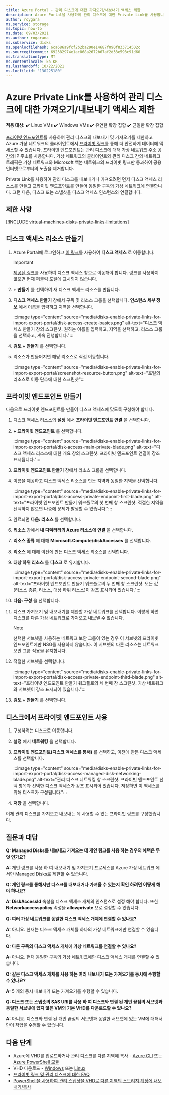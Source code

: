 ```yaml
---
title: Azure Portal - 관리 디스크에 대한 가져오기/내보내기 액세스 제한
description: Azure Portal을 사용하여 관리 디스크에 대한 Private Link를 사용합니다. 가상 네트워크 내에서 디스크를 안전하게 내보내고 가져올 수 있습니다.
author: roygara
ms.service: storage
ms.topic: how-to
ms.date: 09/03/2021
ms.author: rogarana
ms.subservice: disks
ms.openlocfilehash: 6ca686a9fcf2b2ba290e14687f090f833714502c
ms.sourcegitcommit: 692382974e1ac868a2672b67af2d33e593c91d60
ms.translationtype: MT
ms.contentlocale: ko-KR
ms.lasthandoff: 10/22/2021
ms.locfileid: "130225180"
---
```

# <a name="restrict-importexport-access-for-managed-disks-using-azure-private-link"></a>Azure Private Link를 사용하여 관리 디스크에 대한 가져오기/내보내기 액세스 제한

**적용 대상:** :heavy_check_mark: Linux VMs :heavy_check_mark: Windows VMs :heavy_check_mark: 유연한 확장 집합 :heavy_check_mark: 균일한 확장 집합

[프라이빗 엔드포인트](../private-link/private-endpoint-overview.md)를 사용하여 관리 디스크의 내보내기 및 가져오기를 제한하고 Azure 가상 네트워크의 클라이언트에서 [프라이빗 링크](../private-link/private-link-overview.md)를 통해 더 안전하게 데이터에 액세스할 수 있습니다. 프라이빗 엔드포인트는 관리 디스크에 대해 가상 네트워크 주소 공간의 IP 주소를 사용합니다. 가상 네트워크의 클라이언트와 관리 디스크 간의 네트워크 트래픽은 가상 네트워크와 Microsoft 백본 네트워크의 프라이빗 링크만 통과하여 공용 인터넷으로부터의 노출을 제거합니다.

Private Link를 사용하여 관리 디스크를 내보내거나 가져오려면 먼저 디스크 액세스 리소스를 만들고 프라이빗 엔드포인트를 만들어 동일한 구독의 가상 네트워크에 연결합니다. 그런 다음, 디스크 또는 스냅샷을 디스크 액세스 인스턴스와 연결합니다.

## <a name="limitations"></a>제한 사항

[!INCLUDE [virtual-machines-disks-private-links-limitations](../../includes/virtual-machines-disks-private-links-limitations.md)]

## <a name="create-a-disk-access-resource"></a>디스크 액세스 리소스 만들기

1. Azure Portal에 로그인하고 [이 링크](https://aka.ms/disksprivatelinks)를 사용하여 **디스크 액세스** 로 이동합니다.

    > [!IMPORTANT]
    > [제공된 링크](https://aka.ms/disksprivatelinks)를 사용하여 디스크 액세스 창으로 이동해야 합니다. 링크를 사용하지 않으면 현재 퍼블릭 포털에 표시되지 않습니다.

1. **+ 만들기** 를 선택하여 새 디스크 액세스 리소스를 만듭니다.
1. **디스크 액세스 만들기** 창에서 구독 및 리소스 그룹을 선택합니다. **인스턴스 세부 정보** 에서 이름을 입력하고 지역을 선택합니다.

    :::image type="content" source="media/disks-enable-private-links-for-import-export-portal/disk-access-create-basics.png" alt-text="디스크 액세스 만들기 창의 스크린샷. 원하는 이름을 입력하고, 지역을 선택하고, 리소스 그룹을 선택하고, 계속 진행합니다.":::

1. **검토 + 만들기** 를 선택합니다.
1. 리소스가 만들어지면 해당 리소스로 직접 이동합니다.

    :::image type="content" source="media/disks-enable-private-links-for-import-export-portal/screenshot-resource-button.png" alt-text="포털의 리소스로 이동 단추에 대한 스크린샷":::

## <a name="create-a-private-endpoint"></a>프라이빗 엔드포인트 만들기

다음으로 프라이빗 엔드포인트를 만들어 디스크 액세스에 맞도록 구성해야 합니다.

1. 디스크 액세스 리소스의 **설정** 에서 **프라이빗 엔드포인트 연결** 을 선택합니다.
1. **+ 프라이빗 엔드포인트** 를 선택합니다.

    :::image type="content" source="media/disks-enable-private-links-for-import-export-portal/disk-access-main-private-blade.png" alt-text="디스크 액세스 리소스에 대한 개요 창의 스크린샷. 프라이빗 엔드포인트 연결이 강조 표시됩니다.":::

1. **프라이빗 엔드포인트 만들기** 창에서 리소스 그룹을 선택합니다.
1. 이름을 제공하고 디스크 액세스 리소스를 만든 지역과 동일한 지역을 선택합니다.

    :::image type="content" source="media/disks-enable-private-links-for-import-export-portal/disk-access-private-endpoint-first-blade.png" alt-text="프라이빗 엔드포인트 만들기 워크플로의 첫 번째 창 스크린샷. 적절한 지역을 선택하지 않으면 나중에 문제가 발생할 수 있습니다.":::

1. 완료되면 **다음: 리소스** 를 선택합니다.
1. **리소스** 창에서 **내 디렉터리의 Azure 리소스에 연결** 을 선택합니다.
1. **리소스 종류** 에 대해 **Microsoft.Compute/diskAccesses** 를 선택합니다.
1. **리소스** 에 대해 이전에 만든 디스크 액세스 리소스를 선택합니다.
1. **대상 하위 리소스** 를 **디스크** 로 유지합니다.

    :::image type="content" source="media/disks-enable-private-links-for-import-export-portal/disk-access-private-endpoint-second-blade.png" alt-text="프라이빗 엔드포인트 만들기 워크플로의 두 번째 창 스크린샷. 모든 값(리소스 종류, 리소스, 대상 하위 리소스)이 강조 표시되어 있습니다.":::

1. **다음: 구성** 을 선택합니다.
1. 디스크 가져오기 및 내보내기를 제한할 가상 네트워크를 선택합니다. 이렇게 하면 디스크를 다른 가상 네트워크로 가져오고 내보낼 수 없습니다.

    > [!NOTE]
    > 선택한 서브넷을 사용하는 네트워크 보안 그룹이 있는 경우 이 서브넷의 프라이빗 엔드포인트에만 NSG를 사용하지 않습니다. 이 서브넷의 다른 리소스는 네트워크 보안 그룹 적용을 유지합니다.

1. 적절한 서브넷을 선택합니다.

    :::image type="content" source="media/disks-enable-private-links-for-import-export-portal/disk-access-private-endpoint-third-blade.png" alt-text="프라이빗 엔드포인트 만들기 워크플로의 세 번째 창 스크린샷. 가상 네트워크와 서브넷이 강조 표시되어 있습니다.":::

1. **검토 + 만들기** 를 선택합니다.

## <a name="enable-private-endpoint-on-your-disk"></a>디스크에서 프라이빗 엔드포인트 사용

1. 구성하려는 디스크로 이동합니다.
1. **설정** 에서 **네트워킹** 을 선택합니다.
1. **프라이빗 엔드포인트(디스크 액세스를 통해)** 를 선택하고, 이전에 만든 디스크 액세스를 선택합니다.

    :::image type="content" source="media/disks-enable-private-links-for-import-export-portal/disk-access-managed-disk-networking-blade.png" alt-text="관리 디스크 네트워킹 창 스크린샷. 프라이빗 엔드포인트 선택 항목과 선택한 디스크 액세스가 강조 표시되어 있습니다. 저장하면 이 액세스를 위해 디스크가 구성됩니다.":::

1. **저장** 을 선택합니다.

이제 관리 디스크를 가져오고 내보내는 데 사용할 수 있는 프라이빗 링크를 구성했습니다.

## <a name="frequently-asked-questions"></a>질문과 대답

**Q: Managed Disks를 내보내고 가져오는 데 개인 링크를 사용 하는 경우의 혜택은 무엇 인가요?**

**A:** 개인 링크를 사용 하 여 내보내기 및 가져오기 프로세스를 Azure 가상 네트워크 에서만 Managed Disks로 제한할 수 있습니다.

**Q: 개인 링크를 통해서만 디스크를 내보내거나 가져올 수 있는지 확인 하려면 어떻게 해야 하나요?**

**A:** **DiskAccessId** 속성을 디스크 액세스 개체의 인스턴스로 설정 해야 합니다. 또한 **Networkaccesspolicy** 속성을 **allowprivate** 으로 설정할 수 있습니다.

**Q: 여러 가상 네트워크를 동일한 디스크 액세스 개체에 연결할 수 있나요?**

**A:** 아니요. 현재는 디스크 액세스 개체를 하나의 가상 네트워크에만 연결할 수 있습니다.

**Q: 다른 구독의 디스크 액세스 개체에 가상 네트워크를 연결할 수 있나요?**

**A:** 아니요. 현재 동일한 구독의 가상 네트워크에만 디스크 액세스 개체를 연결할 수 있습니다.

**Q: 같은 디스크 액세스 개체를 사용 하는 여러 내보내기 또는 가져오기를 동시에 수행할 수 있나요?**

**A:** 5 개의 동시 내보내기 또는 가져오기를 수행할 수 있습니다.

**Q: 디스크 또는 스냅숏의 SAS URI를 사용 하 여 디스크와 연결 된 개인 끝점의 서브넷과 동일한 서브넷에 있지 않은 VM의 기본 VHD를 다운로드할 수 있나요?**

**A:** 아니요. 디스크와 연결 된 개인 끝점의 서브넷과 동일한 서브넷에 있는 VM에 대해서만이 작업을 수행할 수 있습니다.

## <a name="next-steps"></a>다음 단계

- Azure에 VHD를 업로드하거나 관리 디스크를 다른 지역에 복사 - [Azure CLI](linux/disks-upload-vhd-to-managed-disk-cli.md) 또는 [Azure PowerShell 모듈](windows/disks-upload-vhd-to-managed-disk-powershell.md)
- VHD 다운로드 - [Windows](windows/download-vhd.md) 또는 [Linux](linux/download-vhd.md)
- [프라이빗 링크 및 관리 디스크에 대한 FAQ](./faq-for-disks.yml)
- [PowerShell을 사용하여 관리 스냅샷을 VHD로 다른 지역의 스토리지 계정에 내보내기/복사](/previous-versions/azure/virtual-machines/scripts/virtual-machines-powershell-sample-copy-snapshot-to-storage-account)
